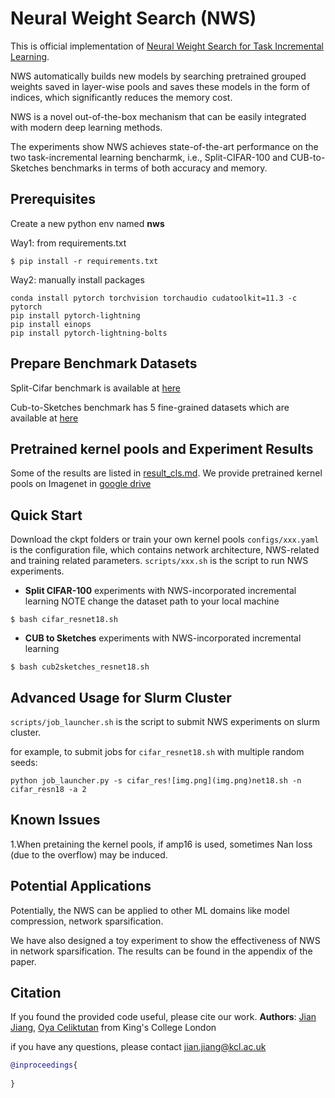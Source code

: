 # Neural Weight Search (NWS) 

This is official implementation of [Neural Weight Search for Task Incremental Learning]().

NWS automatically builds new models by searching pretrained grouped weights saved in layer-wise pools and saves these models in the form of indices, which significantly reduces the memory cost.  

NWS is a novel out-of-the-box mechanism that can be easily integrated with modern deep learning methods.

The experiments show NWS achieves state-of-the-art performance on the two task-incremental learning bencharmk, i.e., Split-CIFAR-100 and CUB-to-Sketches benchmarks in terms of both accuracy and memory.


## Prerequisites
Create a new python env named **nws**

Way1: from requirements.txt
```
$ pip install -r requirements.txt

```
Way2: manually install packages
```
conda install pytorch torchvision torchaudio cudatoolkit=11.3 -c pytorch
pip install pytorch-lightning
pip install einops
pip install pytorch-lightning-bolts
```
## Prepare Benchmark Datasets

Split-Cifar benchmark is available at [here](https://drive.google.com/file/d/1LF45sCaGk33_zTQUdQQaWFDn3ZWQR3RJ/view?usp=sharing)

Cub-to-Sketches benchmark has 5 fine-grained datasets which are available at [here](https://drive.google.com/drive/folders/1Mfdmes07TWhGX-HN90R66lYUzkqbdVhp?usp=sharing)


## Pretrained kernel pools and Experiment Results

   Some of the results are listed in [result_cls.md](./result_cls.md). We provide pretrained kernel pools on Imagenet in [google drive](https://drive.google.com/drive/folders/1Z_q-42zYGB61wngOikyILW9lucA5wppj?usp=sharing)

## Quick Start
Download the ckpt folders or train your own kernel pools 
`configs/xxx.yaml` is the configuration file, which contains network architecture,  NWS-related and training related parameters. 
`scripts/xxx.sh` is the script to run NWS experiments.

* __Split CIFAR-100__ experiments with NWS-incorporated incremental learning
NOTE change the dataset path to your local machine
```
$ bash cifar_resnet18.sh
```

* __CUB to Sketches__ experiments with NWS-incorporated incremental learning

```
$ bash cub2sketches_resnet18.sh
```

## Advanced Usage for Slurm Cluster

`scripts/job_launcher.sh` is the script to submit NWS experiments on slurm cluster.

for example, to submit jobs for `cifar_resnet18.sh` with multiple random seeds:
```
python job_launcher.py -s cifar_res![img.png](img.png)net18.sh -n cifar_resn18 -a 2 
```


## Known Issues

1.When pretaining the kernel pools, if amp16 is used, sometimes Nan loss (due to the overflow) may be induced. 


## Potential Applications
Potentially, the NWS can be applied to other ML domains like model compression, network sparsification. 

We have also designed a toy experiment to show the effectiveness of NWS in network sparsification. The results can be found in the appendix of the paper.

## Citation
If you found the provided code useful, please cite our work.
**Authors**: [Jian Jiang](https://www.linkedin.com/in/jianjiang-kcl/),  [Oya Celiktutan](https://nms.kcl.ac.uk/oya.celiktutan/) from King's College London

if you have any questions, please contact jian.jiang@kcl.ac.uk
```bibtex
@inproceedings{
 
}
```
